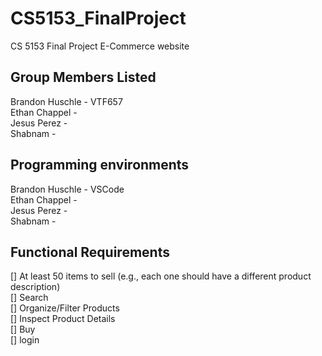 # CS5153_FinalProject

CS 5153 Final Project E-Commerce website

## Group Members Listed

Brandon Huschle - VTF657  
Ethan Chappel -  
Jesus Perez -  
Shabnam -

## Programming environments

Brandon Huschle - VSCode  
Ethan Chappel -  
Jesus Perez -  
Shabnam -

## Functional Requirements

<!---
Add requirements here as we go so that we can keep organized
Add an X inside the box in order to check that we have completed each requirement
Feel free to add comments like this one under or next to the requirement to keep track of which individual
or team completed each requirement.
-->

[] At least 50 items to sell (e.g., each one should have a different product description)  
[] Search  
[] Organize/Filter Products  
[] Inspect Product Details  
[] Buy  
[] login
